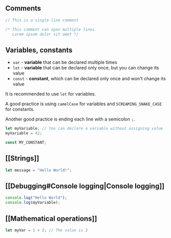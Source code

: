 ## Comments

```js
// This is a single-line comment

/* This comment can span multiple lines.
   Lorem ipsum dolor sit amet */
```

## Variables, constants

- `var` - **variable** that can be declared multiple times
- `let` - **variable** that can be declared only once, but you can change its value
- `const` - **constant**, which can be declared only once and won't change its value

It is recommended to use `let` for variables.

A good practice is using `camelCase` for variables and `SCREAMING_SNAKE_CASE` for constants.

Another good practice is ending each line with a semicolon `;`.

```js
let myVariable; // You can declare a variable without assigning value
myVariable = 42;

const MY_CONSTANT;
```

## [[Strings]]

```js
let message = "Hello World!";
```

## [[Debugging#Console logging|Console logging]]

```js
console.log("Hello World");
console.log(myVariable);
```

## [[Mathematical operations]]

```js
let myVar = 1 + 2; // The value is 3
```
